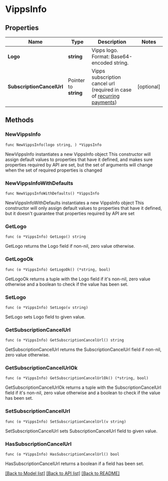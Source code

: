 # VippsInfo

## Properties

Name | Type | Description | Notes
------------ | ------------- | ------------- | -------------
**Logo** | **string** | Vipps logo. Format: Base64-encoded string. | 
**SubscriptionCancelUrl** | Pointer to **string** | Vipps subscription cancel url (required in case of [recurring payments](https://docs.adyen.com/online-payments/tokenization)) | [optional] 

## Methods

### NewVippsInfo

`func NewVippsInfo(logo string, ) *VippsInfo`

NewVippsInfo instantiates a new VippsInfo object
This constructor will assign default values to properties that have it defined,
and makes sure properties required by API are set, but the set of arguments
will change when the set of required properties is changed

### NewVippsInfoWithDefaults

`func NewVippsInfoWithDefaults() *VippsInfo`

NewVippsInfoWithDefaults instantiates a new VippsInfo object
This constructor will only assign default values to properties that have it defined,
but it doesn't guarantee that properties required by API are set

### GetLogo

`func (o *VippsInfo) GetLogo() string`

GetLogo returns the Logo field if non-nil, zero value otherwise.

### GetLogoOk

`func (o *VippsInfo) GetLogoOk() (*string, bool)`

GetLogoOk returns a tuple with the Logo field if it's non-nil, zero value otherwise
and a boolean to check if the value has been set.

### SetLogo

`func (o *VippsInfo) SetLogo(v string)`

SetLogo sets Logo field to given value.


### GetSubscriptionCancelUrl

`func (o *VippsInfo) GetSubscriptionCancelUrl() string`

GetSubscriptionCancelUrl returns the SubscriptionCancelUrl field if non-nil, zero value otherwise.

### GetSubscriptionCancelUrlOk

`func (o *VippsInfo) GetSubscriptionCancelUrlOk() (*string, bool)`

GetSubscriptionCancelUrlOk returns a tuple with the SubscriptionCancelUrl field if it's non-nil, zero value otherwise
and a boolean to check if the value has been set.

### SetSubscriptionCancelUrl

`func (o *VippsInfo) SetSubscriptionCancelUrl(v string)`

SetSubscriptionCancelUrl sets SubscriptionCancelUrl field to given value.

### HasSubscriptionCancelUrl

`func (o *VippsInfo) HasSubscriptionCancelUrl() bool`

HasSubscriptionCancelUrl returns a boolean if a field has been set.


[[Back to Model list]](../README.md#documentation-for-models) [[Back to API list]](../README.md#documentation-for-api-endpoints) [[Back to README]](../README.md)



